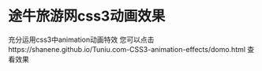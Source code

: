 # 途牛旅游网css3动画效果
充分运用css3中animation动画特效
您可以点击https://shanene.github.io/Tuniu.com-CSS3-animation-effects/domo.html
查看效果
